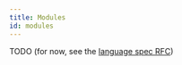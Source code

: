 ```yaml
---
title: Modules
id: modules
---
```


TODO (for now, see the [language spec RFC](../../contributing/rfcs/language-spec))

